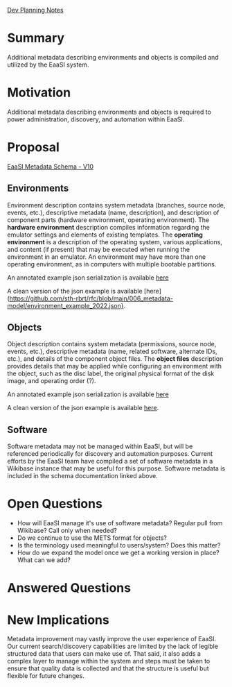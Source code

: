 [Dev Planning Notes](https://docs.google.com/document/d/1A-g-b59uG3P5wN2shbcQEG1H_A--uAqfRUg90iMlYTY/edit?usp=sharing)

# Summary

Additional metadata describing environments and objects is compiled and utilized by the EaaSI system.


# Motivation

Additional metadata describing environments and objects is required to power administration, discovery, and automation within EaaSI.


# Proposal

[EaaSI Metadata Schema - V10](https://docs.google.com/spreadsheets/d/1eTJB2dFUaHiLVbEGDn_zpPrpR818fB10vq2iywVi2Og/edit?usp=sharing)

## Environments

Environment description contains system metadata (branches, source node, events, etc.), descriptive metadata (name, description), and description of component parts (hardware environment, operating environment). The **hardware environment** description compiles information regarding the emulator settings and elements of existing templates. The **operating environment** is a description of the operating system, various applications, and content (if present) that may be executed when running the environment in an emulator. An environment may have more than one operating environment, as in computers with multiple bootable partitions.

An annotated example json serialization is available [here](https://docs.google.com/document/d/1zfguiX3gwQgRSsQzrLj31uF6uZlpXn6i0dAfhfOMigY/edit?usp=sharing)

A clean version of the json example is available [here](https://github.com/sth-rbrt/rfc/blob/main/006_metadata-model/environment_example_2022.json}.

## Objects

Object description contains system metadata (permissions, source node, events, etc.), descriptive metadata (name, related software, alternate IDs, etc.), and details of the component object files. The **object files** description provides details that may be applied while configuring an environment with the object, such as the disc label, the original physical format of the disk image, and operating order (?).

An annotated example json serialization is available [here](https://docs.google.com/document/d/1pZYgT3upV0K-YhnUEfKeoxV86k7wRUv0WTi6OJOncPQ/edit?usp=sharing)

A clean version of the json example is available [here](https://github.com/sth-rbrt/rfc/blob/main/006_metadata-model/object_example_2022.json).

## Software

Software metadata may not be managed within EaaSI, but will be referenced periodically for discovery and automation purposes. Current efforts by the EaaSI team have compiled a set of software metadata in a Wikibase instance that may be useful for this purpose. Software metadata is included in the schema documentation linked above.


# Open Questions

* How will EaaSI manage it's use of software metadata? Regular pull from Wikibase? Call only when needed?
* Do we continue to use the METS format for objects?
* Is the terminology used meaningful to users/system? Does this matter?
* How do we expand the model once we get a working version in place? What can we add?

# Answered Questions



# New Implications

Metadata improvement may vastly improve the user experience of EaaSI. Our current search/discovery capabilities are limited by the lack of legible structured data that users can make use of. That said, it also adds a complex layer to manage within the system and steps must be taken to ensure that quality data is collected and that the structure is useful but flexible for future changes.
